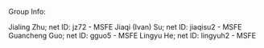 Group Info:

Jialing Zhu; net ID: jz72 - MSFE
Jiaqi (Ivan) Su; net ID: jiaqisu2 - MSFE
Guancheng Guo; net ID: gguo5 - MSFE
Lingyu He; net ID: lingyuh2 - MSFE


